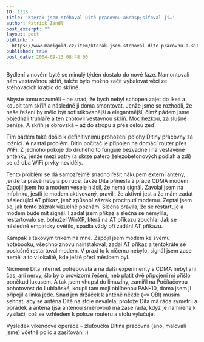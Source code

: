 ```yaml
---
ID: 1315
title: 'Kterak jsem stěhoval Ditě pracovnu a&nbsp;síťoval ji…'
author: Patrick Zandl
post_excerpt: ""
layout: post
oldlink: >
  https://www.marigold.cz/item/kterak-jsem-stehoval-dite-pracovnu-a-sitoval-ji
published: true
post_date: 2004-09-13 08:48:00
---
```

<p>
Bydlení v novém bytě se minulý týden dostalo do nové fáze. Namontovali nám vestavěnou skříň, takže bylo možno začít vybalovat věci ze stěhovacích krabic do skříně. </p>

<p>
Abyste tomu rozuměli – ne snad, že bych nebyl schopen zajet do Ikea a koupit tam skříň a následně ji doma smontovat. Jenže jsme se rozhodli, že naše řešení by mělo být sofistikovanější a elegantnější, čímž pádem jsme objednali truhláře a ten zhotovil vestavnou skříň. Moc hezkou, za slušné peníze. A skříň je obrovská – až do stropu a přes celou zeď. </p>

<p>
Tím pádem také došlo k definitivnímu prohození polohy Ditiny pracovny za ložnici. A nastal problém. Ditin počítač je připojen na domácí router přes WiFi. Z jednoho pokoje do druhého to funguje bezvadně i na vestavěné anténky, jenže mezi patry (a skrze patero železobetonových podlah a zdí) se už oba WiFi prvky neviděly. </p>

<p>
Tento problém se dá samozřejmě snadno řešit nákupem externí antény, jenže ta právě nebyla po ruce, takže Dita přinesla z práce CDMA modem. Zapojil jsem ho a modem vesele hlásil, že nemá signál. Zavolal jsem na infolinku, jestli je modem aktivovaný, pravili, že aktivní jest a že mám zadat následující AT příkaz, jenž způsobí zázrak procitnutí modemu. Zeptal jsem se, jak tento zázrak vizuelně poznám. Slečna pravila, že se restartuje a modem bude mít signál. I zadal jsem příkaz a slečna se nemýlila, restartovalo se, bohužel WinXP, která na AT příkazu zbuchla. Jak se následně empiricky ověřilo, spadla vždy při zadání AT příkazu. </p>

<p>
Kampak s takovým trikem na mne. Zapojil jsem modem ke svému notebooku, všechno znovu nainstaloval, zadal AT příkaz a tentokráte se poslušně restartoval modem. V praxi to k ničemu nebylo, signál jsem zase neměl a to v lokalitě, kde ještě před měsícem byl.</p>

<p>
Nicméně Dita internet potřebovala a na další experimenty s CDMA nebyl ani čas, ani nervy, šlo by  o provizorní řešení, neb platit dvě připojení mi přišlo poněkud luxusem. A tak jsem vhupsl do limuzíny, zamířil na Počítačovou pohotovost do Lublaňské, koupil tam moji oblíbenou PAN-10, doma jsem ji připojil a linka jede. Snad jen držáček k anténě někde (=v OBI) musím sehnat, aby se anténa Ditě na stole neválela, protože Dita má ráda symetrii a pořádek a anténa (jsa anténou směrovou) má zase ráda, když je namířena k vysílači, což se vzhledem k poloze routeru a stolu vylučuje. </p>

<p>
Výsledek víkendové operace – žluťoučká Ditina pracovna (ano, malovali jsme) včetně polic a zasíťování :)
</p>
